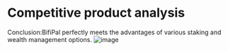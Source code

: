 # Competitive product analysis
Conclusion:BifiPal perfectly meets the advantages of various staking and wealth management options.
![image](https://github.com/user-attachments/assets/406377f9-bade-48cd-bfd2-96bbbb900dc2)
